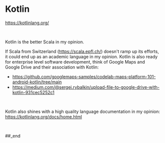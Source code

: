 # Kotlin

https://kotlinlang.org/

<br/>

Kotlin is the better Scala in my opinion.

If Scala from Switzerland (https://scala.epfl.ch/) doesn't ramp up its efforts, it could end up as an academic language in my opinion. Kotlin is also ready for enterprise level software development, think of Google Maps and Google Drive and their association with Kotlin:

- https://github.com/googlemaps-samples/codelab-maps-platform-101-android-kotlin/tree/main
- https://medium.com/@sergei.rybalkin/upload-file-to-google-drive-with-kotlin-931cec5252c1

<br/>

Kotlin also shines with a high quality language documentation in my opinion: https://kotlinlang.org/docs/home.html

<br/>

##_end
